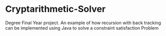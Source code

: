 # Cryptarithmetic-Solver
Degree Final Year project. An example of how recursion with back tracking can be implemented using Java to solve a constraint satisfaction Problem
